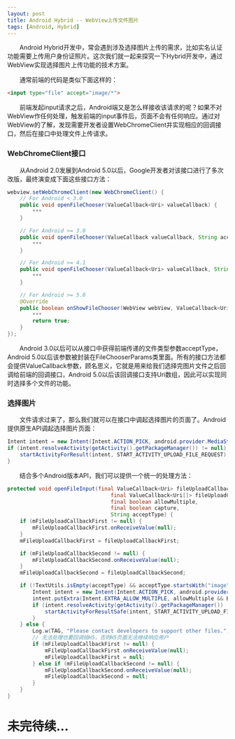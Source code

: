 ```yaml
---
layout: post
title: Android Hybrid -- WebView上传文件图片
tags: [Android, Hybrid]
---
```


&emsp;&emsp;Android Hybrid开发中，常会遇到涉及选择图片上传的需求，比如实名认证功能需要上传用户身份证照片。这次我们就一起来探究一下Hybrid开发中，通过WebView实现选择图片上传功能的技术方案。

&emsp;&emsp;通常前端的代码是类似下面这样的：
```html
<input type="file" accept="image/*">
```

&emsp;&emsp;前端发起input请求之后，Android端又是怎么样接收该请求的呢？如果不对WebView作任何处理，触发前端的input事件后，页面不会有任何响应。通过对WebView的了解，发现需要开发者设置WebChromeClient并实现相应的回调接口，然后在接口中处理文件上传请求。

### WebChromeClient接口
&emsp;&emsp;从Android 2.0发展到Android 5.0以后，Google开发者对该接口进行了多次改版，最终演变成下面这些接口方法：
```java
webview.setWebChromeClient(new WebChromeClient() {
    // For Android < 3.0
    public void openFileChooser(ValueCallback<Uri> valueCallback) {
        ***
    }

    // For Android >= 3.0
    public void openFileChooser(ValueCallback valueCallback, String acceptType) {
        ***
    }

    // For Android >= 4.1
    public void openFileChooser(ValueCallback<Uri> valueCallback, String acceptType, String capture) {
        ***
    }

    // For Android >= 5.0
    @Override
    public boolean onShowFileChooser(WebView webView, ValueCallback<Uri[]> filePathCallback, WebChromeClient.FileChooserParams fileChooserParams) {
        ***
        return true;
    }
});
```
&emsp;&emsp;Android 3.0以后可以从接口中获得前端传递的文件类型参数acceptType，Android 5.0以后该参数被封装在FileChooserParams类里面。所有的接口方法都会提供ValueCallback参数，顾名思义，它就是用来给我们选择完图片文件之后回调给前端的回调接口，Android 5.0以后该回调接口支持Uri数组，因此可以实现同时选择多个文件的功能。


### 选择图片
&emsp;&emsp;文件请求过来了，那么我们就可以在接口中调起选择图片的页面了。Android提供原生API调起选择图片页面：
```java
Intent intent = new Intent(Intent.ACTION_PICK, android.provider.MediaStore.Images.Media.EXTERNAL_CONTENT_URI);
if (intent.resolveActivity(getActivity().getPackageManager()) != null) {
    startActivityForResult(intent, START_ACTIVITY_UPLOAD_FILE_REQUEST);
}
```
&emsp;&emsp;结合多个Android版本API，我们可以提供一个统一的处理方法：
```java
protected void openFileInput(final ValueCallback<Uri> fileUploadCallbackFirst,
                                 final ValueCallback<Uri[]> fileUploadCallbackSecond,
                                 final boolean allowMultiple,
                                 final boolean capture,
                                 String acceptType) {
    if (mFileUploadCallbackFirst != null) {
        mFileUploadCallbackFirst.onReceiveValue(null);
    }
    mFileUploadCallbackFirst = fileUploadCallbackFirst;

    if (mFileUploadCallbackSecond != null) {
        mFileUploadCallbackSecond.onReceiveValue(null);
    }
    mFileUploadCallbackSecond = fileUploadCallbackSecond;

    if (!TextUtils.isEmpty(acceptType) && acceptType.startsWith("image")) {
        Intent intent = new Intent(Intent.ACTION_PICK, android.provider.MediaStore.Images.Media.EXTERNAL_CONTENT_URI);
        intent.putExtra(Intent.EXTRA_ALLOW_MULTIPLE, allowMultiple && Build.VERSION.SDK_INT >= 18);
        if (intent.resolveActivity(getActivity().getPackageManager()) != null) {
            startActivityForResultSafe(intent, START_ACTIVITY_UPLOAD_FILE_REQUEST);
        }
    } else {
        Log.w(TAG, "Please contact developers to support other files.");
        // 无法处理也要回调给H5，否则H5页面无法继续响应用户
        if (mFileUploadCallbackFirst != null) {
            mFileUploadCallbackFirst.onReceiveValue(null);
            mFileUploadCallbackFirst = null;
        } else if (mFileUploadCallbackSecond != null) {
            mFileUploadCallbackSecond.onReceiveValue(null);
            mFileUploadCallbackSecond = null;
        }
    }
}
```

# 未完待续...
